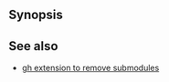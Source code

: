 ## Synopsis



## See also

* [gh extension to remove submodules](https://github.com/crguezl/gh-submodule-rm/blob/main/gh-submodule-rm)